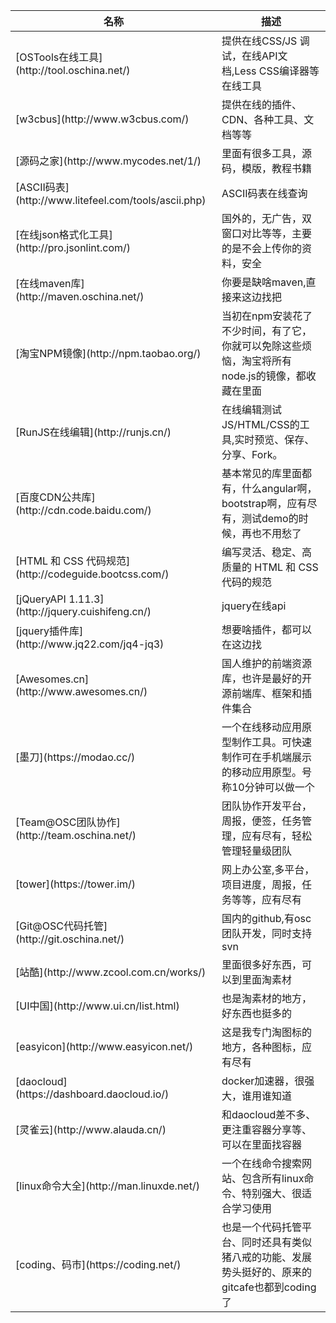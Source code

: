 <table>
<thead>
<tr>
<th>名称</th>
<th>描述</th>
</tr>
</thead>
<tbody>
<tr>
<td>[OSTools在线工具](http://tool.oschina.net/)</td>
<td>提供在线CSS/JS 调试，在线API文档,Less CSS编译器等在线工具</td>
</tr>
<tr>
<td>[w3cbus](http://www.w3cbus.com/)</td>
<td>提供在线的插件、CDN、各种工具、文档等等</td>
</tr>
<tr>
<td>[源码之家](http://www.mycodes.net/1/)</td>
<td>里面有很多工具，源码，模版，教程书籍</td>
</tr>
<tr>
<td>[ASCII码表](http://www.litefeel.com/tools/ascii.php)</td>
<td>ASCII码表在线查询</td>
</tr>
<tr>
<td>[在线json格式化工具](http://pro.jsonlint.com/)</td>
<td>国外的，无广告，双窗口对比等等，主要的是不会上传你的资料，安全</td>
</tr>
<tr>
<td>[在线maven库](http://maven.oschina.net/)</td>
<td>你要是缺啥maven,直接来这边找把</td>
</tr>
<tr>
<td>[淘宝NPM镜像](http://npm.taobao.org/)</td>
<td>当初在npm安装花了不少时间，有了它，你就可以免除这些烦恼，淘宝将所有node.js的镜像，都收藏在里面</td>
</tr>
<tr>
<td>[RunJS在线编辑](http://runjs.cn/)</td>
<td>在线编辑测试JS/HTML/CSS的工具,实时预览、保存、分享、Fork。</td>
</tr>
<tr>
<td>[百度CDN公共库](http://cdn.code.baidu.com/)</td>
<td>基本常见的库里面都有，什么angular啊，bootstrap啊，应有尽有，测试demo的时候，再也不用愁了</td>
</tr>
<tr>
<td>[HTML 和 CSS 代码规范](http://codeguide.bootcss.com/)</td>
<td>编写灵活、稳定、高质量的 HTML 和 CSS 代码的规范</td>
</tr>
<tr>
<td>[jQueryAPI 1.11.3](http://jquery.cuishifeng.cn/)</td>
<td>jquery在线api</td>
</tr>
<tr>
<td>[jquery插件库](http://www.jq22.com/jq4-jq3)</td>
<td>想要啥插件，都可以在这边找</td>
</tr>
<tr>
<td>[Awesomes.cn](http://www.awesomes.cn/)</td>
<td>国人维护的前端资源库，也许是最好的开源前端库、框架和插件集合</td>
</tr>
<tr>
<td>[墨刀](https://modao.cc/)</td>
<td>一个在线移动应用原型制作工具。可快速制作可在手机端展示的移动应用原型。号称10分钟可以做一个</td>
</tr>
<tr>
<td>[Team@OSC团队协作](http://team.oschina.net/)</td>
<td>团队协作开发平台，周报，便签，任务管理，应有尽有，轻松管理轻量级团队</td>
</tr>
<tr>
<td>[tower](https://tower.im/)</td>
<td>网上办公室,多平台，项目进度，周报，任务等等，应有尽有</td>
</tr>
<tr>
<td>[Git@OSC代码托管](http://git.oschina.net/)</td>
<td>国内的github,有osc团队开发，同时支持svn</td>
</tr>
<tr>
<td>[站酷](http://www.zcool.com.cn/works/)</td>
<td>里面很多好东西，可以到里面淘素材</td>
</tr>
<tr>
<td>[UI中国](http://www.ui.cn/list.html)</td>
<td>也是淘素材的地方，好东西也挺多的</td>
</tr>
<tr>
<td>[easyicon](http://www.easyicon.net/)</td>
<td>这是我专门淘图标的地方，各种图标，应有尽有</td>
</tr>
<tr>
<td>[daocloud](https://dashboard.daocloud.io/)</td>
<td>docker加速器，很强大，谁用谁知道</td>
</tr>
<tr>
<td>[灵雀云](http://www.alauda.cn/)</td>
<td>和daocloud差不多、更注重容器分享等、可以在里面找容器</td>
</tr>
<tr>
<td>[linux命令大全](http://man.linuxde.net/)</td>
<td>一个在线命令搜索网站、包含所有linux命令、特别强大、很适合学习使用</td>
</tr>
<tr>
<td>[coding、码市](https://coding.net/)</td>
<td>也是一个代码托管平台、同时还具有类似猪八戒的功能、发展势头挺好的、原来的gitcafe也都到coding了</td>
</tr>
</tbody>
</table>